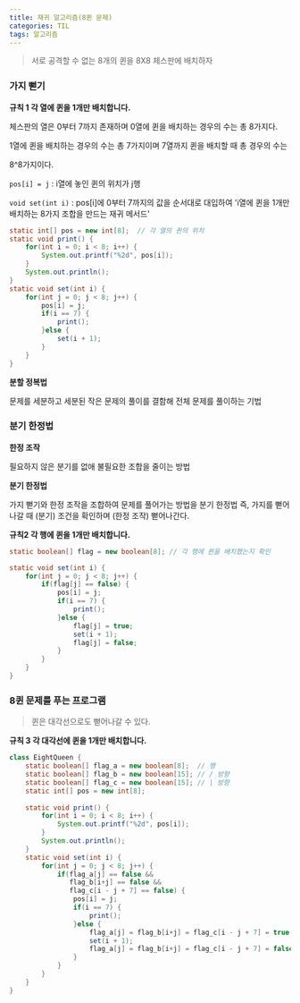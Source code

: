 ```yaml
---
title: 재귀 알고리즘(8퀸 문제)
categories: TIL
tags: 알고리즘
---
```


>서로 공격할 수 없는 8개의 퀸을 8X8 체스판에 배치하자



### 가지 뻗기

**규칙 1 각 열에 퀸을 1개만 배치합니다.**

체스판의 열은 0부터 7까지 존재하며 0열에 퀸을 배치하는 경우의 수는 총 8가지다.

1열에 퀸을 배치하는 경우의 수는 총 7가지이며 7열까지 퀸을 배치할 때 총 경우의 수는

8^8가지이다.

```pos[i] = j``` : i열에 놓인 퀸의 위치가 j행

```void set(int i)``` : pos[i]에 0부터 7까지의 값을 순서대로 대입하여 'i열에 퀸을 1개만 배치하는 8가지 조합을 만드는 재귀 메서드'

```java
static int[] pos = new int[8];  // 각 열의 퀸의 위치
static void print() {
    for(int i = 0; i < 8; i++) {
        System.out.printf("%2d", pos[i]);
    }
    System.out.println();
}
static void set(int i) {
    for(int j = 0; j < 8; j++) {
        pos[i] = j;
        if(i == 7) {
            print();
        }else {
            set(i + 1);
        }
    }
}
```

**분할 정복법**

문제를 세분하고 세분된 작은 문제의 풀이를 결함해 전체 문제를 풀이하는 기법



### 분기 한정법

**한정 조작**

필요하지 않은 분기를 없애 불필요한 조합을 줄이는 방법

**분기 한정법**

가지 뻗기와 한정 조작을 조합하여 문제를 풀어가는 방법을 분기 한정법 즉, 가지를 뻗어나갈 때 (분기) 조건을 확인하며 (한정 조작) 뻗어나간다.

**규칙2 각 행에 퀸을 1개만 배치합니다.**

```java
static boolean[] flag = new boolean[8]; // 각 행에 퀸을 배치했는지 확인

static void set(int i) {
    for(int j = 0; j < 8; j++) {
        if(flag[j] == false) {
            pos[i] = j;
            if(i == 7) {
                print();
            }else {
                flag[j] = true;
                set(i + 1);
                flag[j] = false;
            }
        }
    }
}
```

### 8퀸 문제를 푸는 프로그램

> 퀸은 대각선으로도 뻗어나갈 수 있다.

**규칙 3 각 대각선에 퀸을 1개만 배치합니다.** 

```java
class EightQueen {
    static boolean[] flag_a = new boolean[8];  // 행
    static boolean[] flag_b = new boolean[15]; // / 방향
    static boolean[] flag_c = new boolean[15]; // | 방향
    static int[] pos = new int[8];
    
    static void print() {
        for(int i = 0; i < 8; i++) {
            System.out.printf("%2d", pos[i]);
        }
        System.out.println();
    }
    static void set(int i) {
        for(int j = 0; j < 8; j++) {
            if(flag_a[j] == false &&
               flag_b[i+j] == false && 
               flag_c[i - j + 7] == false) {
                pos[i] = j;
                if(i == 7) {
                    print();
                }else {
                    flag_a[j] = flag_b[i+j] = flag_c[i - j + 7] = true;
                    set(i + 1);
                    flag_a[j] = flag_b[i+j] = flag_c[i - j + 7] = false;
                }
            }
        }
    }
}
```



